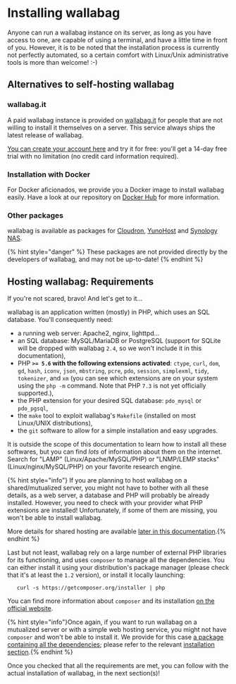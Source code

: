 # Installing wallabag

Anyone can run a wallabag instance on its server, as long as you have access to one, are capable of using a terminal, and have a little time in front of you. However, it is to be noted that the installation process is currently not perfectly automated, so a certain comfort with Linux/Unix administrative tools is more than welcome! :-)

## Alternatives to self-hosting wallabag

### wallabag.it

A paid wallabag instance is provided on [wallabag.it](https://wallabag.it) for people that are not willing to install it themselves on a server. This service always ships the latest release of wallabag.

[You can create your account here](https://app.wallabag.it/) and try it for free: you'll get a 14-day free trial with no limitation (no credit card information required).

### Installation with Docker

For Docker aficionados, we provide you a Docker image to install wallabag easily. Have a look at our repository on [Docker Hub](https://hub.docker.com/r/wallabag/wallabag/) for more information.

### Other packages

wallabag is available as packages for [Cloudron](https://cloudron.io/store/org.wallabag.cloudronapp.html), [YunoHost](https://install-app.yunohost.org/?app=wallabag2) and [Synology NAS](https://synocommunity.com/package/wallabag).

{% hint style="danger" %} These packages are not provided directly by the developers of wallabag, and may not be up-to-date! {% endhint %}

## Hosting wallabag: Requirements

If you're not scared, bravo! And let's get to it...

wallabag is an application written (mostly) in PHP, which uses an SQL database. You'll consequently need:

* a running web server: Apache2, nginx, lighttpd...
* an SQL database: MySQL/MariaDB or PostgreSQL (support for SQLite will be dropped with wallabag `2.4`, so we won't include it in this documentation),
* PHP **`>= 5.6` with the following extensions activated**: `ctype`, `curl`, `dom`, `gd`, `hash`, `iconv`, `json`, `mbstring`, `pcre`, `pdo`, `session`, `simplexml`, `tidy`, `tokenizer`, and `xm` (you can see which extensions are on your system using the `php -m` command. Note that PHP `7.3` is not yet officially supported.),
* the PHP extension for your desired SQL database: `pdo_mysql` or `pdo_pgsql`,
* the `make` tool to exploit wallabag's `Makefile` (installed on most Linux/UNIX distributions),
* the `git` software to allow for a simple installation and easy upgrades.

It is outside the scope of this documentation to learn how to install all these softwares, but you can find *lots* of information about them on the internet. Search for "LAMP" (Linux/Apache/MySQL/PHP) or "LNMP/LEMP stacks" (Linux/nginx/MySQL/PHP) on your favorite research engine.

{% hint style="info"} If you are planning to host wallabag on a shared/mutualized server, you might not have to bother with all these details, as a web server, a database and PHP will probably be already installed. However, you need to check with your provider what PHP extensions are installed! Unfortunately, if some of them are missing, you won't be able to install wallabag.

More details for shared hosting are available [later in this documentation](installation_webhosting.md).{% endhint %}

Last but not least, wallabag rely on a large number of external PHP libraries for its functioning, and uses `composer` to manage all the dependencies. You can either install it using your distribution's package manager (please check that it's at least the `1.2` version), or install it locally launching:
```
   curl -s https://getcomposer.org/installer | php
```
You can find more information about `composer` and its installation [on the official website](https://getcomposer.org/doc/00-intro.md).

{% hint style="info"}Once again, if you want to run wallabag on a mutualized server or with a simple web hosting service, you might not have `composer` and won't be able to install it. We provide for this case [a package containing all the dependencies](https://wllbg.org/latest-v2-package); please refer to the relevant [installation section](installation_webhosting.md).{% endhint %}

Once you checked that all the requirements are met, you can follow with the actual installation of wallabag, in the next section(s)!
